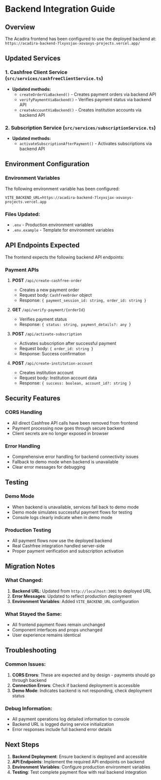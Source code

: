 # Backend Integration Guide

## Overview
The Acadira frontend has been configured to use the deployed backend at:
`https://acadira-backend-7lxyxsjax-xovaxys-projects.vercel.app/`

## Updated Services

### 1. Cashfree Client Service (`src/services/cashfreeClientService.ts`)
- **Updated methods:**
  - `createOrderViaBackend()` - Creates payment orders via backend API
  - `verifyPaymentViaBackend()` - Verifies payment status via backend API
  - `createAccountViaBackend()` - Creates institution accounts via backend API

### 2. Subscription Service (`src/services/subscriptionService.ts`)
- **Updated methods:**
  - `activateSubscriptionAfterPayment()` - Activates subscriptions via backend API

## Environment Configuration

### Environment Variables
The following environment variable has been configured:

```env
VITE_BACKEND_URL=https://acadira-backend-7lxyxsjax-xovaxys-projects.vercel.app
```

### Files Updated:
- `.env` - Production environment variables
- `.env.example` - Template for environment variables

## API Endpoints Expected

The frontend expects the following backend API endpoints:

### Payment APIs
1. **POST** `/api/create-cashfree-order`
   - Creates a new payment order
   - Request body: `CashfreeOrder` object
   - Response: `{ payment_session_id: string, order_id: string }`

2. **GET** `/api/verify-payment/{orderId}`
   - Verifies payment status
   - Response: `{ status: string, payment_details?: any }`

3. **POST** `/api/activate-subscription`
   - Activates subscription after successful payment
   - Request body: `{ order_id: string }`
   - Response: Success confirmation

4. **POST** `/api/create-institution-account`
   - Creates institution account
   - Request body: Institution account data
   - Response: `{ success: boolean, account_id?: string }`

## Security Features

### CORS Handling
- All direct Cashfree API calls have been removed from frontend
- Payment processing now goes through secure backend
- Client secrets are no longer exposed in browser

### Error Handling
- Comprehensive error handling for backend connectivity issues
- Fallback to demo mode when backend is unavailable
- Clear error messages for debugging

## Testing

### Demo Mode
- When backend is unavailable, services fall back to demo mode
- Demo mode simulates successful payment flows for testing
- Console logs clearly indicate when in demo mode

### Production Testing
- All payment flows now use the deployed backend
- Real Cashfree integration handled server-side
- Proper payment verification and subscription activation

## Migration Notes

### What Changed:
1. **Backend URL**: Updated from `http://localhost:3001` to deployed URL
2. **Error Messages**: Updated to reflect production deployment
3. **Environment Variables**: Added `VITE_BACKEND_URL` configuration

### What Stayed the Same:
- All frontend payment flows remain unchanged
- Component interfaces and props unchanged
- User experience remains identical

## Troubleshooting

### Common Issues:
1. **CORS Errors**: These are expected and by design - payments should go through backend
2. **Connection Errors**: Check if backend deployment is accessible
3. **Demo Mode**: Indicates backend is not responding, check deployment status

### Debug Information:
- All payment operations log detailed information to console
- Backend URL is logged during service initialization
- Error responses include full backend error details

## Next Steps

1. **Backend Deployment**: Ensure backend is deployed and accessible
2. **API Endpoints**: Implement the required API endpoints on backend
3. **Environment Variables**: Configure production environment variables
4. **Testing**: Test complete payment flow with real backend integration
